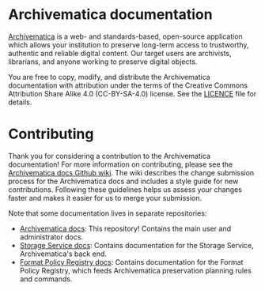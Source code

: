 # Archivematica documentation

[Archivematica](https://www.archivematica.org/en/) is a web- and standards-based, open-source application which allows your institution to preserve long-term access to trustworthy, authentic and reliable digital content.
Our target users are archivists, librarians, and anyone working to preserve digital objects.

You are free to copy, modify, and distribute the Archivematica documentation with attribution under the terms of the Creative Commons Attribution Share Alike 4.0 (CC-BY-SA-4.0) license.
See the [LICENCE](LICENCE) file for details.

# Contributing

Thank you for considering a contribution to the Archivematica documentation!
For more information on contributing, please see the [Archivematica docs Github wiki](https://github.com/artefactual/archivematica-docs/wiki).
The wiki describes the change submission process for the Archivematica docs and includes a style guide for new contributions.
Following these guidelines helps us assess your changes faster and makes it easier for us to merge your submission.

Note that some documentation lives in separate repositories:

* [Archivematica docs](https://github.com/artefactual/archivematica-docs): This repository! Contains the main user and administrator docs.
* [Storage Service docs](https://github.com/artefactual/archivematica-storage-service-docs): Contains documentation for the Storage Service, Archivematica's back end.
* [Format Policy Registry docs](https://github.com/artefactual/archivematica-fpr-admin/tree/dev/docs): Contains documentation for the Format Policy Registry, which feeds Archivematica preservation planning rules and commands.
